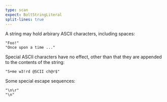 ```yaml
---
type: scan
expect: BoltStringLiteral
split-lines: true
---
```


A string may hold arbirary ASCII characters, including spaces:

```
"Foo!"
"Once upon a time ..."
```

Special ASCII characters have no effect, other than that they are appended to
the contents of the string:

```
"S+me w3!rd @SCII ch@r$"
```

Some special escape sequences:

```
"\n\r"
"\n"
```
